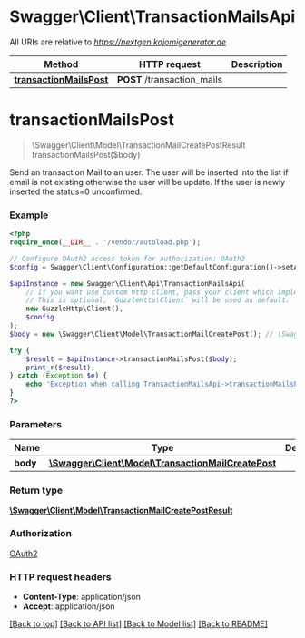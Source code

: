 # Swagger\Client\TransactionMailsApi

All URIs are relative to *https://nextgen.kajomigenerator.de*

Method | HTTP request | Description
------------- | ------------- | -------------
[**transactionMailsPost**](TransactionMailsApi.md#transactionMailsPost) | **POST** /transaction_mails | 


# **transactionMailsPost**
> \Swagger\Client\Model\TransactionMailCreatePostResult transactionMailsPost($body)



Send an transaction Mail to an user. The user will be inserted into the list if email is not existing otherwise the user will be update. If the user is newly inserted the status=0 unconfirmed.

### Example
```php
<?php
require_once(__DIR__ . '/vendor/autoload.php');

// Configure OAuth2 access token for authorization: OAuth2
$config = Swagger\Client\Configuration::getDefaultConfiguration()->setAccessToken('YOUR_ACCESS_TOKEN');

$apiInstance = new Swagger\Client\Api\TransactionMailsApi(
    // If you want use custom http client, pass your client which implements `GuzzleHttp\ClientInterface`.
    // This is optional, `GuzzleHttp\Client` will be used as default.
    new GuzzleHttp\Client(),
    $config
);
$body = new \Swagger\Client\Model\TransactionMailCreatePost(); // \Swagger\Client\Model\TransactionMailCreatePost | 

try {
    $result = $apiInstance->transactionMailsPost($body);
    print_r($result);
} catch (Exception $e) {
    echo 'Exception when calling TransactionMailsApi->transactionMailsPost: ', $e->getMessage(), PHP_EOL;
}
?>
```

### Parameters

Name | Type | Description  | Notes
------------- | ------------- | ------------- | -------------
 **body** | [**\Swagger\Client\Model\TransactionMailCreatePost**](../Model/TransactionMailCreatePost.md)|  |

### Return type

[**\Swagger\Client\Model\TransactionMailCreatePostResult**](../Model/TransactionMailCreatePostResult.md)

### Authorization

[OAuth2](../../README.md#OAuth2)

### HTTP request headers

 - **Content-Type**: application/json
 - **Accept**: application/json

[[Back to top]](#) [[Back to API list]](../../README.md#documentation-for-api-endpoints) [[Back to Model list]](../../README.md#documentation-for-models) [[Back to README]](../../README.md)

